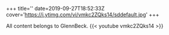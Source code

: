 +++
title=''
date=2019-09-27T18:52:33Z
cover='https://i.ytimg.com/vi/vmkc2ZQks14/sddefault.jpg'
+++

All content belongs to GlennBeck.
{{< youtube vmkc2ZQks14 >}}
